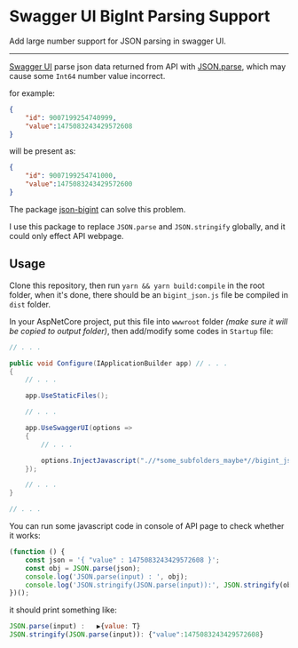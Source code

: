 # Swagger UI BigInt Parsing Support

Add large number support for JSON parsing in swagger UI.

---

[Swagger UI](https://github.com/swagger-api/swagger-ui) parse json data returned from API with [JSON.parse](https://developer.mozilla.org/docs/web/javascript/reference/global_objects/json/parse), which may cause some `Int64` number value incorrect.

for example:

```json
{
    "id": 9007199254740999,
    "value":1475083243429572608
}
```

will be present as:

```json
{
    "id": 9007199254741000,
    "value":1475083243429572600
}
```

The package [json-bigint](https://github.com/sidorares/json-bigint) can solve this problem.

I use this package to replace `JSON.parse` and `JSON.stringify` globally, and it could only effect API webpage.

## Usage

Clone this repository, then run `yarn && yarn build:compile` in the root folder, when it's done, there should be an `bigint_json.js` file be compiled in `dist` folder.

In your AspNetCore project, put this file into `wwwroot` folder *(make sure it will be copied to output folder)*, then add/modify some codes in `Startup` file:

```csharp
// . . .

public void Configure(IApplicationBuilder app) // . . .
{
    // . . .

    app.UseStaticFiles();

    // . . .

    app.UseSwaggerUI(options =>
    {
        // . . .

        options.InjectJavascript(".//*some_subfolders_maybe*//bigint_json.js");
    });

    // . . .
}

// . . .
```

You can run some javascript code in console of API page to check whether it works:

```javascript
(function () {
    const json = '{ "value" : 1475083243429572608 }';
    const obj = JSON.parse(json);
    console.log('JSON.parse(input) : ', obj);
    console.log('JSON.stringify(JSON.parse(input)):', JSON.stringify(obj));
})();
```

it should print something like:

```js
JSON.parse(input) :   ▶{value: T}
JSON.stringify(JSON.parse(input)): {"value":1475083243429572608}
```
